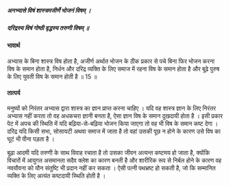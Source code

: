 ##### अनभ्यासे विषं शास्त्रमजीर्णे भोजनं विषम् ।
##### दरिद्रस्य विषं गोष्ठी वृद्धस्य तरुणी विषम् ॥

#### भावार्थ

अभ्यास के बिना शास्त्र विष होता है, अजीर्ण अर्थात भोजन के ठीक प्रकार से पचे बिना फिर भोजन करना विष के समान होता है, निर्धन और दरिद्र व्यक्ति के लिए समाज में रहना विष के समान होता है और बूढ़े पुरुष के लिए युवती विष के समान होती है ॥ 15 ॥

#### तात्पर्य

मनुष्यों को निरंतर अभ्यास द्वारा शास्त्र का ज्ञान प्राप्त करना चाहिए । यदि वह शास्त्र ज्ञान के लिए निरंतर अभ्यास नहीं करता तो वह अधकचरा ज्ञानी बनता है, ऐसा ज्ञान विष के समान दुखदायी होता है । इसी प्रकार पेट में अपच की स्थिति में यदि बढ़िया-से-बढ़िया भोजन किया जाएगा तो वह भी विष के समान कष्ट देगा । दरिद्र यदि किसी सभा, सोसायटी अथवा समाज में जाता है तो वहां उसकी पूछ न होने के कारण उसे विष का घूटं भी पीना पड़ता है ।

बूढ़ा आदमी यदि तरुणी के साथ विवाह रचाता है तो उसका जीवन अत्यन्त कष्टमय हो जाता है, क्योंकि विचारों में आयुगत असमानता सदैव क्लेश का कारण बनती है और शारीरिक रूप से निर्बल होने के कारण वह नवयौवना को यौन संतुष्टि भी प्रदान नहीं कर सकता । ऐसी पत्नी पथभ्रष्ट हो सकती है, जो कि सम्मानित व्यक्ति के लिए अत्यंत कष्टदायी स्थिति होती है ।